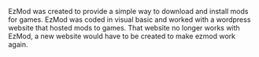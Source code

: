 EzMod was created to provide a simple way to download and install mods for games. 
EzMod was coded in visual basic and worked with a wordpress website that hosted mods to games. That website no longer works with EzMod, a new website would have to be created to make ezmod work again.

